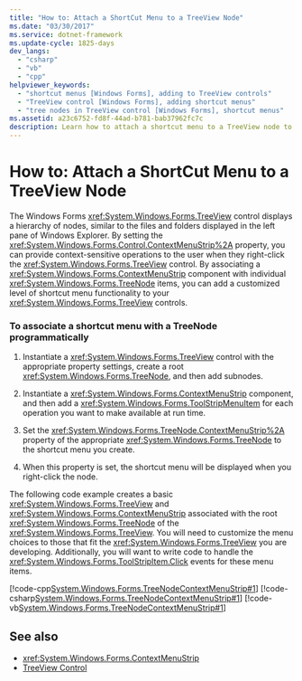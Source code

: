 ```yaml
---
title: "How to: Attach a ShortCut Menu to a TreeView Node"
ms.date: "03/30/2017"
ms.service: dotnet-framework
ms.update-cycle: 1825-days
dev_langs:
  - "csharp"
  - "vb"
  - "cpp"
helpviewer_keywords:
  - "shortcut menus [Windows Forms], adding to TreeView controls"
  - "TreeView control [Windows Forms], adding shortcut menus"
  - "tree nodes in TreeView control [Windows Forms], shortcut menus"
ms.assetid: a23c6752-fd8f-44ad-b781-bab37962fc7c
description: Learn how to attach a shortcut menu to a TreeView node to provide context-sensitive operations to the user when they right-click the TreeView control.
---
```

# How to: Attach a ShortCut Menu to a TreeView Node

The Windows Forms <xref:System.Windows.Forms.TreeView> control displays a hierarchy of nodes, similar to the files and folders displayed in the left pane of Windows Explorer. By setting the <xref:System.Windows.Forms.Control.ContextMenuStrip%2A> property, you can provide context-sensitive operations to the user when they right-click the <xref:System.Windows.Forms.TreeView> control. By associating a <xref:System.Windows.Forms.ContextMenuStrip> component with individual <xref:System.Windows.Forms.TreeNode> items, you can add a customized level of shortcut menu functionality to your <xref:System.Windows.Forms.TreeView> controls.

### To associate a shortcut menu with a TreeNode programmatically

1. Instantiate a <xref:System.Windows.Forms.TreeView> control with the appropriate property settings, create a root <xref:System.Windows.Forms.TreeNode>, and then add subnodes.

2. Instantiate a <xref:System.Windows.Forms.ContextMenuStrip> component, and then add a <xref:System.Windows.Forms.ToolStripMenuItem> for each operation you want to make available at run time.

3. Set the <xref:System.Windows.Forms.TreeNode.ContextMenuStrip%2A> property of the appropriate <xref:System.Windows.Forms.TreeNode> to the shortcut menu you create.

4. When this property is set, the shortcut menu will be displayed when you right-click the node.

The following code example creates a basic <xref:System.Windows.Forms.TreeView> and <xref:System.Windows.Forms.ContextMenuStrip> associated with the root <xref:System.Windows.Forms.TreeNode> of the <xref:System.Windows.Forms.TreeView>. You will need to customize the menu choices to those that fit the <xref:System.Windows.Forms.TreeView> you are developing. Additionally, you will want to write code to handle the <xref:System.Windows.Forms.ToolStripItem.Click> events for these menu items.

[!code-cpp[System.Windows.Forms.TreeNodeContextMenuStrip#1](~/samples/snippets/cpp/VS_Snippets_Winforms/system.windows.forms.TreeNodeContextMenuStrip/cpp/Form1.cpp#1)]
[!code-csharp[System.Windows.Forms.TreeNodeContextMenuStrip#1](~/samples/snippets/csharp/VS_Snippets_Winforms/system.windows.forms.TreeNodeContextMenuStrip/CS/Form1.cs#1)]
[!code-vb[System.Windows.Forms.TreeNodeContextMenuStrip#1](~/samples/snippets/visualbasic/VS_Snippets_Winforms/system.windows.forms.TreeNodeContextMenuStrip/VB/Form1.vb#1)]

## See also

- <xref:System.Windows.Forms.ContextMenuStrip>
- [TreeView Control](treeview-control-windows-forms.md)
